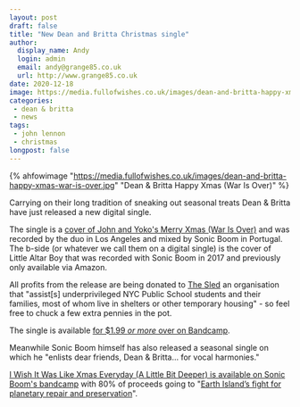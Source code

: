 ```yaml
---
layout: post
draft: false
title: "New Dean and Britta Christmas single"
author:
  display_name: Andy
  login: admin
  email: andy@grange85.co.uk
  url: http://www.grange85.co.uk
date: 2020-12-18
image: https://media.fullofwishes.co.uk/images/dean-and-britta-happy-xmas-war-is-over.jpg
categories:
 - dean & britta
 - news
tags:
 - john lennon
 - christmas
longpost: false
---	
```

{% ahfowimage "https://media.fullofwishes.co.uk/images/dean-and-britta-happy-xmas-war-is-over.jpg" "Dean & Britta Happy Xmas (War Is Over)" %}

Carrying on their long tradition of sneaking out seasonal treats Dean & Britta have just released a new digital single.

The single is a [cover of John and Yoko's Merry Xmas (War Is Over)](https://deanandbritta.bandcamp.com/album/happy-xmas-war-is-over) and was recorded by the duo in Los Angeles and mixed by Sonic Boom in Portugal. The b-side (or whatever we call them on a digital single) is the cover of Little Altar Boy that was recorded with Sonic Boom in 2017 and previously only available via Amazon.

All profits from the release are being donated to [The Sled](https://www.thesled.org/) an organisation that "assist[s] underprivileged NYC Public School students and their families, most of whom live in shelters or other temporary housing" - so feel free to chuck a few extra pennies in the pot.

The single is available [for $1.99 _or more_ over on Bandcamp](https://deanandbritta.bandcamp.com/album/happy-xmas-war-is-over).


Meanwhile Sonic Boom himself has also released a seasonal single on which he "enlists dear friends, Dean & Britta... for vocal harmonies."

 [I Wish It Was Like Xmas Everyday (A Little Bit Deeper) is available on Sonic Boom's bandcamp](https://sonicboomspacemen3.bandcamp.com/track/i-wish-it-was-like-xmas-everyday-a-little-bit-deeper-feat-dean-britta) with 80% of proceeds going to  "[Earth Island’s fight for planetary repair and preservation](https://earthisland.org/)". 

